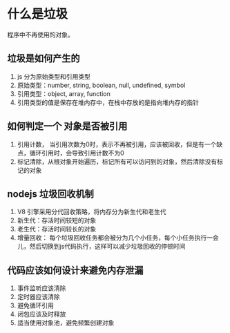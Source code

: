 # 什么是垃圾
程序中不再使用的对象。
## 垃圾是如何产生的
1. js 分为原始类型和引用类型
2. 原始类型：number, string, boolean, null, undefined, symbol
3. 引用类型：object, array, function
4. 引用类型的值是保存在堆内存中，在栈中存放的是指向堆内存的指针

## 如何判定一个 对象是否被引用
1. 引用计数， 当引用次数为0时，表示不再被引用，应该被回收，但是有一个缺点，循环引用时，会导致引用计数不为0
2. 标记清除，从根对象开始遍历，标记所有可以访问到的对象，然后清除没有标记的对象

## nodejs 垃圾回收机制
1. V8 引擎采用分代回收策略，将内存分为新生代和老生代
2. 新生代：存活时间较短的对象
3. 老生代：存活时间较长的对象
4. 增量回收： 每个垃圾回收任务都会被分为几个小任务，每个小任务执行一会儿，然后切换到js代码执行，这样可以减少垃圾回收的停顿时间


## 代码应该如何设计来避免内存泄漏
1. 事件监听应该清除
2. 定时器应该清除
3. 避免循环引用
4. 闭包应该及时释放
5. 适当使用对象池，避免频繁创建对象

